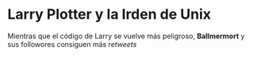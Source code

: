 # Larry Plotter y la Irden de Unix


Mientras que el código de Larry se vuelve más peligroso,
**Ballmermort** y sus followores consiguen más *retweets*
